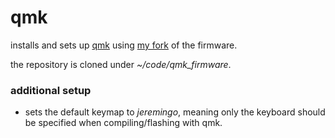 # qmk

installs and sets up [qmk](https://docs.qmk.fm) using [my fork](https://github.com/jeremingo/qmk_firmware) of the firmware.

the repository is cloned under *~/code/qmk_firmware*.

### additional setup

- sets the default keymap to *jeremingo*, meaning only the keyboard should be specified when compiling/flashing with qmk.
